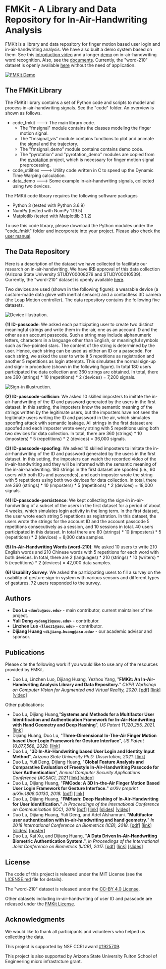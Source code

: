 # FMKit - A Library and Data Repository for In-Air-Handwriting Analysis

FMKit is a library and data repository for finger motion based user login and in-air-handwriting analysis. We have also built a demo system based on them. See this [introduction video](https://youtu.be/O3Jqq9yqJSE) and a longer [demo](https://www.youtube.com/watch?v=asxqpF7dH10) on in-air-handwriting word recognition. Also, see the [documents](https://duolu-fmkit.github.io/). Currently, the "word-210" dataset is openly available [here](https://drive.google.com/drive/folders/1RXj0t8NMYt_Jr5lW-BIeAIxw4aX5VshV?usp=sharing) without the need of application.

[![FMKit Demo](https://img.youtube.com/vi/O3Jqq9yqJSE/0.jpg)](https://www.youtube.com/watch?v=O3Jqq9yqJSE)


## The FMKit Library

The FMKit library contains a set of Python code and scripts to model and process in-air-handwriting signals. See the "code" folder. An overview is shown as follows.

* code_fmkit ---> The main library code. 
  * The "fmsignal" module contains the classes modeling the finger motion signal. 
  * The "fmsignal_vis" module contains functions to plot and animate the signal and the trajectory.
  * The "fmsignal_demo" module contains contains demo code.
  * The "pyrotation" and "pyrotation_demo" modules are copied from the [pyrotation](https://github.com/duolu/pyrotation) project, which is necessary for finger motion signal preprocessing.
* code_utilities ---> Utility code written in C to speed up the Dynamic Time Warping calculation.
* data_demo ---> Some example in-air-handwriting signals, collected using two devices.

The FMKit code library requires the following software packages

* Python 3 (tested with Python 3.6.9)
* NumPy (tested with NumPy 1.19.5)
* Matplotlib (tested with Matplotlib 3.1.2)

To use this code library, please download the Python modules under the "code_fmkit" folder and incorporate into your project. Please also check the [user manual](https://duolu-fmkit.github.io/manual_signal/).

## The Data Repository

Here is a description of the dataset we have collected to facilitate our research on in-air-handwriting. We have IRB approval of this data collection (Arizona State University STUDY00008279 and STUDY00010539). Currently, the "word-210" dataset is openly available [here](https://drive.google.com/drive/folders/1RXj0t8NMYt_Jr5lW-BIeAIxw4aX5VshV?usp=sharing). 

Two devices are used (shown in the following figure): a wearable device (a custom-made data glove with inertial sensors) and a contactless 3D camera (the Leap Motion controller). The data repository contains the following five datasets.

![Device illustration.](pics/devices.png)

**(1) ID-passcode**: We asked each participating user to create two distinct meaningful strings and write them in-the-air, one as an account ID and the other as an account passcode. Such a string may include alphanumeric letters, characters in a language other than English, or meaningful symbols such as five-pointed stars. The content of the string is determined by the user. Hence, each string can be used as either an ID or a passcode. For each string, we asked the user to write it 5 repetitions as registration and another 5 repetitions as login attempts. This simulates the normal sign-up and sign-in procedure (shown in the following figure). In total 180 users participated the data collection and 360 strings are obtained. In total, there are 360 (strings) * 10 (repetitions) * 2 (devices) = 7,200 signals.

![Sign-in illustruction.](pics/sign-in.png)

**(2) ID-passcode-collision**: We asked 10 skilled imposters to imitate the in-air-handwriting of the ID and password generated by the users in the first dataset. In this setting, the imposters know the semantic meaning of the strings written by the legitimate users, but the imposters have not seen the legitimate users writing the ID and password in the air, which simulates spoofing attack with semantic leakage. All strings in the first dataset are spoofed and each imposter wrote every string with 5 repetitions using both two devices for data collection. In total, there are 360 (strings) * 10 (imposters) * 5 (repetitions) * 2 (devices) = 36,000 signals.

**(3) ID-passcode-spoofing**: We asked 10 skilled imposters to imitate the in-air-handwriting of the ID and password generated by the users in the first dataset. In this setting, the imposters can watch the recorded video of the in-air-handwriting and they will be informed with the semantic meaning of the in-air-handwriting. 180 strings in the first dataset are spoofed (i.e., 90 users with both IDs and passcodes), and each imposter wrote the string with 5 repetitions using both two devices for data collection. In total, there are 360 (strings) * 10 (imposters) * 5 (repetitions) * 2 (devices) = 18,000 signals.

**(4) ID-passcode-persistence**: We kept collecting the sign-in in-air-handwriting of a subset of the users in the first dataset for a period of about 4 weeks, which simulates login activity in the long term. In the first dataset, the user wrote each string 5 repetitions as registration. In this dataset, the users wrote the strings for the account ID and the account passcode 5 repetitions consecutively as a session, and 10 sessions in total. 40 users participated in this dataset. In total there are 80 (strings) * 10 (imposters) * 5 (repetitions) * 2 (devices) = 8,000 data samples.

**(5) In-Air-Handwriting Words (word-210)**: We asked 10 users to write 210 English words and 210 Chinese words with 5 repetitions for each word with both devices. In total, there are 2 (languages) * 210 (strings) * 10 (writers) * 5 (repetitions) * 2 (devices) = 42,000 data samples.

**(6) Usability Survey**: We asked the participating users to fill a survey on the usability of gesture sign-in system with various sensors and different types of gestures. 72 users responded to the survey.



## Authors

* **Duo Lu `<duolu@asu.edu>`** - main contributor, current maintainer of the project.
* **Yuli Deng `<ydeng19@asu.edu>`** - contributor.
* **Linzhen Luo `<lluo21@asu.edu>`** - contributor.
* **Dijiang Huang `<dijiang.huang@asu.edu>`** - our academic advisor and sponsor.


## Publications

Please cite the following work if you would like to use any of the resources provided by FMKit.

* Duo Lu, Linzhen Luo, Dijiang Huang, Yezhou Yang, "**FMKit: An In-Air-Handwriting Analysis Library and Data Repository.**" *CVPR Workshop on Computer Vision for Augmented and Virtual Reality, 2020.* [[pdf]](/papers/fmkit.pdf) [[link]](https://mixedreality.cs.cornell.edu/workshop/2020/papers#block-93cead2afaf5f6895a67) [[video]](https://youtu.be/O3Jqq9yqJSE)

Other publications:

* Duo Lu, Dijiang Huang,"**Systems and Methods for a Multifactor User Identification and Authentication Framework for In-Air-Handwriting with Hand Geometry and Deep Hashing**", *US Patent 11,120,255, 2021.* [[link]](https://patents.google.com/patent/US20200250413A1/en)
* Dijiang Huang, Duo Lu, "**Three-Dimensional In-The-Air Finger Motion based User Login Framework for Gesture Interface**", *US Patent 10,877,568, 2020.* [[link]](https://patents.google.com/patent/US10877568B2/en)
* Duo Lu, "**3D In-Air-Handwriting based User Login and Identity Input Method**", *Arizona State University Ph.D. Dissertation, 2021.* [[link]](https://keep.lib.asu.edu/items/161976)
* Duo Lu, Yuli Deng, Dijiang Huang, "**Global Feature Analysis and Comparative Evaluation of Freestyle In-Air-Handwriting Passcode for User Authentication**", *Annual Computer Security Applications Conference (ACSAC), 2021* [[link]](https://www.openconf.org/acsac2021/modules/request.php?module=oc_program&action=summary.php&id=260)[[video]](https://www.youtube.com/watch?v=kbh44gBlFNU)
* Duo Lu, Dijiang Huang, "**FMCode: A 3D In-the-Air Finger Motion Based User Login Framework for Gesture Interface.**" *arXiv preprint arXiv:1808.00130, 2018.* [[pdf]](/papers/fmcode.pdf) [[link]](https://arxiv.org/abs/1808.00130)
* Duo Lu, Dijiang Huang, "**FMHash: Deep Hashing of In-Air-Handwriting for User Identification.**" *in Proceedings of the International Conference on Communication (ICC), 2019* [[pdf]](/papers/fmhash.pdf) [[link]](https://arxiv.org/abs/1806.03574) [[slides]](/papers/fmhash_slides.pdf) [[video]](https://www.youtube.com/watch?v=MyaWe7RX8oE)
* Duo Lu, Dijiang Huang, Yuli Deng, and Adel Alshamrani. "**Multifactor user authentication with in-air-handwriting and hand geometry.**" *In 2018 International Conference on Biometrics (ICB), 2018.* [[pdf]](/papers/multifactor.pdf) [[link]](https://ieeexplore.ieee.org/document/8411230) [[slides]](/papers/multifactor_slides.pdf) [[poster]](/papers/multifactor_poster.pdf)
* Duo Lu, Kai Xu, and Dijiang Huang, "**A Data Driven In-Air-Handwriting Biometric Authentication System.**", *in Proceedings of the International Joint Conference on Biometrics (IJCB), 2017.* [[pdf]](/papers/data-driven.pdf) [[link]](https://ieeexplore.ieee.org/document/8272739) [[slides]](/papers/data-driven_slides.pdf)

## License

The code of this project is released under the MIT License (see the [LICENSE.md](LICENSE.md) file for details).

The "word-210" dataset is released under the [CC-BY 4.0 License](https://creativecommons.org/licenses/by/4.0/).

Other datasets including in-air-handwriting of user ID and passcode are released under the [FMKit License](https://docs.google.com/document/d/1AHX3lj1mjm4ZZEZTHNdm3xDmJAAWi7P6bIdLlBNZ8PA/edit?usp=sharing).

## Acknowledgments

We would like to thank all participants and volunteers who helped us collecting the data.

This project is supported by NSF CCRI award [#1925709](https://www.nsf.gov/awardsearch/showAward?AWD_ID=1925709).

This project is also supported by Arizona State University Fulton School of Engineering micro infrastrcture grant.
